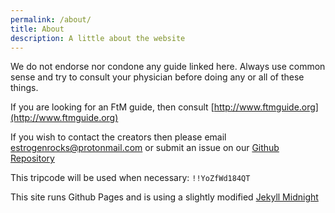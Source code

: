 ```yaml
---
permalink: /about/
title: About
description: A little about the website
---
```

We do not endorse nor condone any guide linked here. Always use common sense and try to consult your physician before doing any or all of these things.

If you are looking for an FtM guide, then consult [http://www.ftmguide.org](http://www.ftmguide.org)

If you wish to contact the creators then please email [estrogenrocks@protonmail.com](mailto://estrogenrocks-s@protonmail.com) or submit an issue on our [Github Repository](https://github.com/Estrogen-Rocks/estrogen-rocks.github.io) 

This tripcode will be used when necessary: `!!YoZfWd184QT`

This site runs Github Pages and is using a slightly modified [Jekyll Midnight](https://github.com/pages-themes/midnight)
